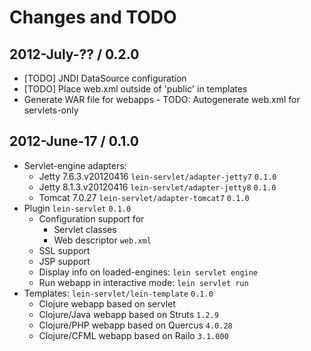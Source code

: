 # Changes and TODO


## 2012-July-?? / 0.2.0

* [TODO] JNDI DataSource configuration
* [TODO] Place web.xml outside of 'public' in templates
* Generate WAR file for webapps - TODO: Autogenerate web.xml for servlets-only


## 2012-June-17 / 0.1.0

* Servlet-engine adapters:
  * Jetty 7.6.3.v20120416 `lein-servlet/adapter-jetty7` `0.1.0`
  * Jetty 8.1.3.v20120416 `lein-servlet/adapter-jetty8` `0.1.0`
  * Tomcat 7.0.27 `lein-servlet/adapter-tomcat7` `0.1.0`
* Plugin `lein-servlet` `0.1.0`
  * Configuration support for
    * Servlet classes
    * Web descriptor `web.xml`
  * SSL support
  * JSP support
  * Display info on loaded-engines: `lein servlet engine`
  * Run webapp in interactive mode: `lein servlet run`
* Templates: `lein-servlet/lein-template` `0.1.0`
  * Clojure webapp based on servlet
  * Clojure/Java webapp based on Struts `1.2.9`
  * Clojure/PHP webapp based on Quercus `4.0.28`
  * Clojure/CFML webapp based on Railo `3.1.000`

